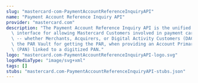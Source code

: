 ```yaml
---
slug: "mastercard-com-PaymentAccountReferenceInquiryAPI"
name: "Payment Account Reference Inquiry API"
provider: "mastercard.com"
description: "The Payment Account Reference Inquiry API is the unified Mastercard\
  \ interface for allowing Mastercard Customers involved in payment card acceptance\
  \ -- whether Merchants, Acquirers, or Digital Activity Customers (DACs) -- to enquire\
  \ the PAR Vault for getting the PAR, when providing an Account Primary Account Number\
  \ (PAN) linked to a digitized PAN."
logo: "mastercard.com-PaymentAccountReferenceInquiryAPI-logo.svg"
logoMediaType: "image/svg+xml"
tags: []
stubs: "mastercard.com-PaymentAccountReferenceInquiryAPI-stubs.json"
---
```

